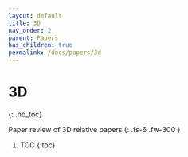 ```yaml
---
layout: default
title: 3D
nav_order: 2
parent: Papers
has_children: true
permalink: /docs/papers/3d
---
```


# 3D
{: .no_toc}

Paper review of 3D relative papers
{: .fs-6 .fw-300 }
1. TOC
{:toc}